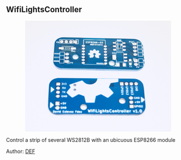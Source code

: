  WifiLightsController
------------------------

<p align="center">
<img src="docs/images/WifiLightsController-pcb.png" width="400" align="center">
</p>


Control a strip of several WS2812B with an ubicuous ESP8266 module

Author: [DEF](https://github.com/David-Estevez)